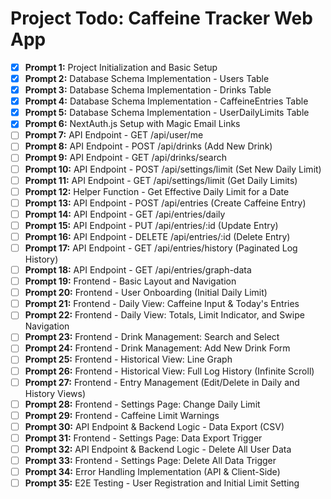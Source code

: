 # Project Todo: Caffeine Tracker Web App

- [X] **Prompt 1:** Project Initialization and Basic Setup
- [X] **Prompt 2:** Database Schema Implementation - Users Table
- [X] **Prompt 3:** Database Schema Implementation - Drinks Table
- [X] **Prompt 4:** Database Schema Implementation - CaffeineEntries Table
- [X] **Prompt 5:** Database Schema Implementation - UserDailyLimits Table
- [X] **Prompt 6:** NextAuth.js Setup with Magic Email Links
- [ ] **Prompt 7:** API Endpoint - GET /api/user/me
- [ ] **Prompt 8:** API Endpoint - POST /api/drinks (Add New Drink)
- [ ] **Prompt 9:** API Endpoint - GET /api/drinks/search
- [ ] **Prompt 10:** API Endpoint - POST /api/settings/limit (Set New Daily Limit)
- [ ] **Prompt 11:** API Endpoint - GET /api/settings/limit (Get Daily Limits)
- [ ] **Prompt 12:** Helper Function - Get Effective Daily Limit for a Date
- [ ] **Prompt 13:** API Endpoint - POST /api/entries (Create Caffeine Entry)
- [ ] **Prompt 14:** API Endpoint - GET /api/entries/daily
- [ ] **Prompt 15:** API Endpoint - PUT /api/entries/:id (Update Entry)
- [ ] **Prompt 16:** API Endpoint - DELETE /api/entries/:id (Delete Entry)
- [ ] **Prompt 17:** API Endpoint - GET /api/entries/history (Paginated Log History)
- [ ] **Prompt 18:** API Endpoint - GET /api/entries/graph-data
- [ ] **Prompt 19:** Frontend - Basic Layout and Navigation
- [ ] **Prompt 20:** Frontend - User Onboarding (Initial Daily Limit)
- [ ] **Prompt 21:** Frontend - Daily View: Caffeine Input & Today's Entries
- [ ] **Prompt 22:** Frontend - Daily View: Totals, Limit Indicator, and Swipe Navigation
- [ ] **Prompt 23:** Frontend - Drink Management: Search and Select
- [ ] **Prompt 24:** Frontend - Drink Management: Add New Drink Form
- [ ] **Prompt 25:** Frontend - Historical View: Line Graph
- [ ] **Prompt 26:** Frontend - Historical View: Full Log History (Infinite Scroll)
- [ ] **Prompt 27:** Frontend - Entry Management (Edit/Delete in Daily and History Views)
- [ ] **Prompt 28:** Frontend - Settings Page: Change Daily Limit
- [ ] **Prompt 29:** Frontend - Caffeine Limit Warnings
- [ ] **Prompt 30:** API Endpoint & Backend Logic - Data Export (CSV)
- [ ] **Prompt 31:** Frontend - Settings Page: Data Export Trigger
- [ ] **Prompt 32:** API Endpoint & Backend Logic - Delete All User Data
- [ ] **Prompt 33:** Frontend - Settings Page: Delete All Data Trigger
- [ ] **Prompt 34:** Error Handling Implementation (API & Client-Side)
- [ ] **Prompt 35:** E2E Testing - User Registration and Initial Limit Setting